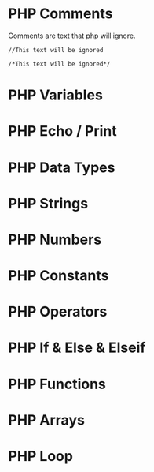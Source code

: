 # PHP Comments

Comments are text that php will ignore.

```
//This text will be ignored 

/*This text will be ignored*/
```

# PHP Variables
# PHP Echo / Print
# PHP Data Types
# PHP Strings
# PHP Numbers
# PHP Constants
# PHP Operators
# PHP If & Else & Elseif
# PHP Functions
# PHP Arrays
# PHP Loop
